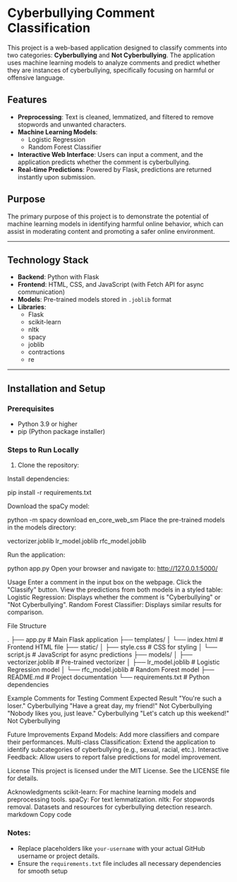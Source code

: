 # Cyberbullying Comment Classification

This project is a web-based application designed to classify comments into two categories: **Cyberbullying** and **Not Cyberbullying**. The application uses machine learning models to analyze comments and predict whether they are instances of cyberbullying, specifically focusing on harmful or offensive language.

## Features

- **Preprocessing**: Text is cleaned, lemmatized, and filtered to remove stopwords and unwanted characters.
- **Machine Learning Models**:
  - Logistic Regression
  - Random Forest Classifier
- **Interactive Web Interface**: Users can input a comment, and the application predicts whether the comment is cyberbullying.
- **Real-time Predictions**: Powered by Flask, predictions are returned instantly upon submission.

## Purpose

The primary purpose of this project is to demonstrate the potential of machine learning models in identifying harmful online behavior, which can assist in moderating content and promoting a safer online environment.

---

## Technology Stack

- **Backend**: Python with Flask
- **Frontend**: HTML, CSS, and JavaScript (with Fetch API for async communication)
- **Models**: Pre-trained models stored in `.joblib` format
- **Libraries**:
  - Flask
  - scikit-learn
  - nltk
  - spacy
  - joblib
  - contractions
  - re

---

## Installation and Setup

### Prerequisites

- Python 3.9 or higher
- pip (Python package installer)

### Steps to Run Locally

1. Clone the repository:
   

Install dependencies:

pip install -r requirements.txt

Download the spaCy model:

python -m spacy download en_core_web_sm
Place the pre-trained models in the models directory:

vectorizer.joblib
lr_model.joblib
rfc_model.joblib

Run the application:

python app.py
Open your browser and navigate to:
http://127.0.0.1:5000/

Usage
Enter a comment in the input box on the webpage.
Click the "Classify" button.
View the predictions from both models in a styled table:
Logistic Regression: Displays whether the comment is "Cyberbullying" or "Not Cyberbullying".
Random Forest Classifier: Displays similar results for comparison.

File Structure

.
├── app.py                 # Main Flask application
├── templates/
│   └── index.html         # Frontend HTML file
├── static/
│   ├── style.css          # CSS for styling
│   └── script.js          # JavaScript for async predictions
├── models/
│   ├── vectorizer.joblib  # Pre-trained vectorizer
│   ├── lr_model.joblib    # Logistic Regression model
│   └── rfc_model.joblib   # Random Forest model
├── README.md              # Project documentation
└── requirements.txt       # Python dependencies

Example Comments for Testing
Comment	Expected Result
"You're such a loser."	Cyberbullying
"Have a great day, my friend!"	Not Cyberbullying
"Nobody likes you, just leave."	Cyberbullying
"Let's catch up this weekend!"	Not Cyberbullying


Future Improvements
Expand Models: Add more classifiers and compare their performances.
Multi-class Classification: Extend the application to identify subcategories of cyberbullying (e.g., sexual, racial, etc.).
Interactive Feedback: Allow users to report false predictions for model improvement.

License
This project is licensed under the MIT License. See the LICENSE file for details.

Acknowledgments
scikit-learn: For machine learning models and preprocessing tools.
spaCy: For text lemmatization.
nltk: For stopwords removal.
Datasets and resources for cyberbullying detection research.
markdown
Copy code

### Notes:
- Replace placeholders like `your-username` with your actual GitHub username or project details.
- Ensure the `requirements.txt` file includes all necessary dependencies for smooth setup
